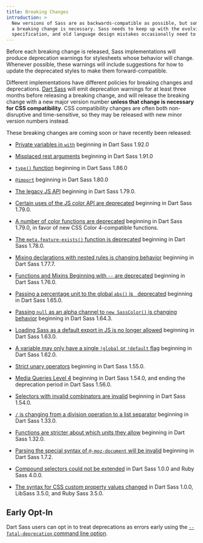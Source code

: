 ```yaml
---
title: Breaking Changes
introduction: >
  New versions of Sass are as backwards-compatible as possible, but sometimes
  a breaking change is necessary. Sass needs to keep up with the evolving CSS
  specification, and old language design mistakes occasionally need to be fixed.
---
```


Before each breaking change is released, Sass implementations will produce
deprecation warnings for stylesheets whose behavior will change. Whenever
possible, these warnings will include suggestions for how to update the
deprecated styles to make them forward-compatible.

Different implementations have different policies for breaking changes and
deprecations. [Dart Sass][] will emit deprecation warnings for at least three
months before releasing a breaking change, and will release the breaking change
with a new major version number **unless that change is necessary for CSS
compatibility**. CSS compatibility changes are often both non-disruptive and
time-sensitive, so they may be released with new minor version numbers instead.

[Dart Sass]: /dart-sass

These breaking changes are coming soon or have recently been released:

* [Private variables in `with`](/documentation/breaking-changes/with-private/)
  beginning in Dart Sass 1.92.0

* [Misplaced rest arguments](/documentation/breaking-changes/misplaced-rest/)
  beginning in Dart Sass 1.91.0

* [`type()` function](/documentation/breaking-changes/type-function/) beginning in Dart
  Sass 1.86.0

* [`@import`](/documentation/breaking-changes/import/) beginning in Dart
  Sass 1.80.0

* [The legacy JS API](/documentation/breaking-changes/legacy-js-api/) beginning
  in Dart Sass 1.79.0.

* [Certain uses of the JS color API are
  deprecated](/documentation/breaking-changes/color-4-api/) beginning in Dart
  Sass 1.79.0.

* [A number of color functions are
  deprecated](/documentation/breaking-changes/color-functions/) beginning in
  Dart Sass 1.79.0, in favor of new CSS Color 4-compatible functions.

* [The `meta.feature-exists()` function is
  deprecated](/documentation/breaking-changes/feature-exists/) beginning in Dart
  Sass 1.78.0.

* [Mixing declarations with nested rules is changing
  behavior](/documentation/breaking-changes/mixed-decls/) beginning in Dart Sass
  1.77.7.

* [Functions and Mixins Beginning with `--` are
  deprecated](/documentation/breaking-changes/css-function-mixin/) beginning in Dart
  Sass 1.76.0.

* [Passing a percentage unit to the global `abs()` is
  deprecated](/documentation/breaking-changes/abs-percent/) beginning in Dart
  Sass 1.65.0.

* [Passing `null` as an alpha channel to `new SassColor()` is changing
  behavior](/documentation/breaking-changes/null-alpha) beginning in Dart
  Sass 1.64.3.

* [Loading Sass as a default export in JS is no longer
  allowed](/documentation/breaking-changes/default-export) beginning in Dart
  Sass 1.63.0.

* [A variable may only have a single `!global` or `!default`
  flag](/documentation/breaking-changes/duplicate-var-flags) beginning in Dart
  Sass 1.62.0.

* [Strict unary operators](/documentation/breaking-changes/strict-unary/)
  beginning in Dart Sass 1.55.0.

* [Media Queries Level 4](/documentation/breaking-changes/media-logic/) beginning in Dart
  Sass 1.54.0, and ending the deprecation period in Dart Sass 1.56.0.

* [Selectors with invalid combinators are
  invalid](/documentation/breaking-changes/bogus-combinators) beginning in Dart
  Sass 1.54.0.

* [`/` is changing from a division operation to a list
  separator](/documentation/breaking-changes/slash-div) beginning in Dart Sass
  1.33.0.

* [Functions are stricter about which units they
  allow](/documentation/breaking-changes/function-units) beginning in Dart Sass
  1.32.0.

* [Parsing the special syntax of `@-moz-document` will be
  invalid](/documentation/breaking-changes/moz-document) beginning in Dart Sass
  1.7.2.

* [Compound selectors could not be
  extended](/documentation/breaking-changes/extend-compound) in Dart Sass 1.0.0
  and Ruby Sass 4.0.0.

* [The syntax for CSS custom property values
  changed](/documentation/breaking-changes/css-vars) in Dart Sass 1.0.0, LibSass
  3.5.0, and Ruby Sass 3.5.0.

## Early Opt-In

Dart Sass users can opt in to treat deprecations as errors early using the
[`--fatal-deprecation` command line
option](/documentation/cli/dart-sass/#fatal-deprecation).
